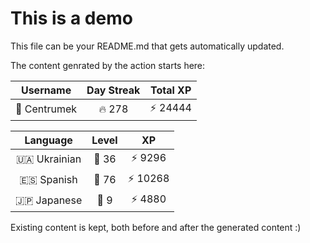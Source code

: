 # This is a demo

This file can be your README.md that gets automatically updated.

The content genrated by the action starts here:

<!--START_SECTION:duolingoStats-->
<!-- Automatically generated with https://github.com/centrumek/duolingo-readme-stats-->

| Username | Day Streak | Total XP |
|:---:|:---:|:---:|
| 👤 Centrumek | 🔥 278 | ⚡ 24444 |

| Language | Level | XP |
|:---:|:---:|:---:|
| 🇺🇦 Ukrainian | 👑 36 | ⚡ 9296 |
| 🇪🇸 Spanish | 👑 76 | ⚡ 10268 |
| 🇯🇵 Japanese | 👑 9 | ⚡ 4880 |

<!--END_SECTION:duolingoStats-->

Existing content is kept, both before and after the generated content :)
